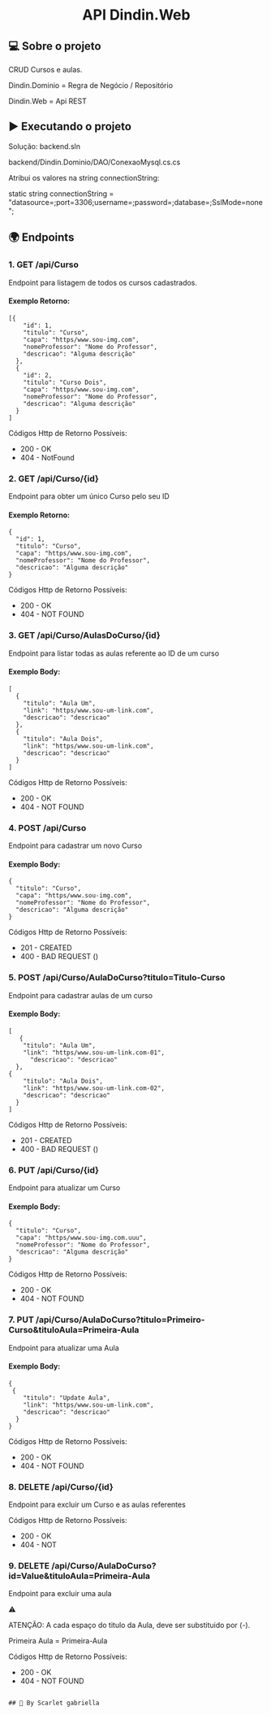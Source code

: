 <h1 align="center">
    API Dindin.Web
  
## 💻 Sobre o projeto

CRUD Cursos e aulas.
	
Dindin.Dominio = Regra de Negócio / Repositório

Dindin.Web = Api REST

## ▶️ Executando o projeto
 
Solução: backend.sln	
	
backend/Dindin.Dominio/DAO/ConexaoMysql.cs.cs
	
Atribui os valores na string connectionString:
	
static string connectionString = "datasource=;port=3306;username=;password=;database=;SslMode=none";

## 🌍 Endpoints

### 1. GET /api/Curso

Endpoint para listagem de todos os cursos cadastrados.

#### Exemplo Retorno:

```
[{
    "id": 1,
    "titulo": "Curso",
    "capa": "https/www.sou-img.com",
    "nomeProfessor": "Nome do Professor",
    "descricao": "Alguma descrição"
  },
  {
    "id": 2,
    "titulo": "Curso Dois",
    "capa": "https/www.sou-img.com",
    "nomeProfessor": "Nome do Professor",
    "descricao": "Alguma descrição"
  }
]
```
	
Códigos Http de Retorno Possíveis:

- 200 - OK
- 404 - NotFound
	
	
### 2. GET /api/Curso/{id}

Endpoint para obter um único Curso pelo seu ID

#### Exemplo Retorno:

```
{
  "id": 1,
  "titulo": "Curso",
  "capa": "https/www.sou-img.com",
  "nomeProfessor": "Nome do Professor",
  "descricao": "Alguma descrição"
}
```
	
Códigos Http de Retorno Possíveis:

- 200 - OK
- 404 - NOT FOUND
	
	
### 3. GET /api/Curso/AulasDoCurso/{id}

Endpoint para listar todas as aulas referente ao ID de um curso

#### Exemplo Body:

```
[
  {
    "titulo": "Aula Um",
    "link": "https/www.sou-um-link.com",
    "descricao": "descricao"
  },
  {
    "titulo": "Aula Dois",
    "link": "https/www.sou-um-link.com",
    "descricao": "descricao"
  }
]
```

Códigos Http de Retorno Possíveis:

- 200 - OK
- 404 - NOT FOUND

### 4. POST /api/Curso

Endpoint para cadastrar um novo Curso

#### Exemplo Body:

```
{
  "titulo": "Curso",
  "capa": "https/www.sou-img.com",
  "nomeProfessor": "Nome do Professor",
  "descricao": "Alguma descrição"
}
```

Códigos Http de Retorno Possíveis:

- 201 - CREATED
- 400 - BAD REQUEST ()

### 5. POST /api/Curso/AulaDoCurso?titulo=Titulo-Curso

Endpoint para cadastrar aulas de um curso

#### Exemplo Body:

```
[
   {
    "titulo": "Aula Um",
    "link": "https/www.sou-um-link.com-01",
	  "descricao": "descricao"
  },
{
    "titulo": "Aula Dois",
    "link": "https/www.sou-um-link.com-02",
    "descricao": "descricao"
  }
]
```

Códigos Http de Retorno Possíveis:

- 201 - CREATED
- 400 - BAD REQUEST ()

### 6. PUT /api/Curso/{id}

Endpoint para atualizar um Curso

#### Exemplo Body:

```
{
  "titulo": "Curso",
  "capa": "https/www.sou-img.com.uuu",
  "nomeProfessor": "Nome do Professor",
  "descricao": "Alguma descrição"
}
```

Códigos Http de Retorno Possíveis:

- 200 - OK
- 404 - NOT FOUND

### 7. PUT /api/Curso/AulaDoCurso?titulo=Primeiro-Curso&tituloAula=Primeira-Aula

Endpoint para atualizar uma Aula

#### Exemplo Body:

```
{
 {
    "titulo": "Update Aula",
    "link": "https/www.sou-um-link.com",
    "descricao": "descricao"
  }
}
```

Códigos Http de Retorno Possíveis:

- 200 - OK
- 404 - NOT FOUND

### 8. DELETE /api/Curso/{id}

Endpoint para excluir um Curso e as aulas referentes

Códigos Http de Retorno Possíveis:

- 200 - OK
- 404 - NOT

### 9. DELETE /api/Curso/AulaDoCurso?id=Value&tituloAula=Primeira-Aula

Endpoint para excluir uma aula

⚠️ 
  
ATENÇÃO: A cada espaço do titulo da Aula, deve ser substituido por (-).
  
Primeira Aula = Primeira-Aula

Códigos Http de Retorno Possíveis:

- 200 - OK
- 404 - NOT FOUND

```

## 🦸 By Scarlet gabriella

```

